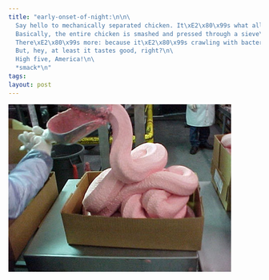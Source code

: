 ```yaml
--- 
title: "early-onset-of-night:\n\n\
  Say hello to mechanically separated chicken. It\xE2\x80\x99s what all fast-food chicken is made from\xE2\x80\x94things like chicken nuggets and patties. Also, the processed frozen chicken in the stores is made from it.\n\
  Basically, the entire chicken is smashed and pressed through a sieve\xE2\x80\x94bones, eyes, guts, and all. it comes out looking like this.\n\
  There\xE2\x80\x99s more: because it\xE2\x80\x99s crawling with bacteria, it will be washed with ammonia, soaked in it, actually. Then, because it tastes gross, it will be reflavored artificially. Then, because it is weirdly pink, it will be dyed with artificial color.\n\
  But, hey, at least it tastes good, right?\n\
  High five, America!\n\
  *smack*\n"
tags: 
layout: post
---
```

![](/tumblr_files/tumblr_l9hc319GNU1qar86bo1_500.jpg)
